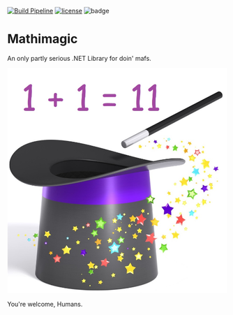 [![Build Pipeline](https://github.com/guypritchard/mathemagic/actions/workflows/ci-pipeline.yml/badge.svg)](https://github.com/guypritchard/mathemagic/actions/workflows/ci-pipeline.yml)
[![license](https://img.shields.io/badge/License-MIT-purple.svg)](LICENSE)
![badge](https://img.shields.io/endpoint?url=https://gist.githubusercontent.com/guypritchard/9ad2229158bd5f447dc0ad93c42ae34f/raw/code-coverage.json)

# Mathimagic

An only partly serious .NET Library for doin' mafs.

![Mathemagic](./.images/Mathemagic.jpg)

You're welcome, Humans.

